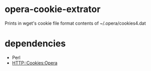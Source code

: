 opera-cookie-extrator
=====================

Prints in wget's cookie file format contents of ~/.opera/cookies4.dat

dependencies
============

- Perl
- [HTTP::Cookies:Opera](https://github.com/gray/http-cookies-opera)
